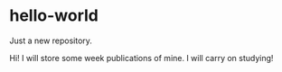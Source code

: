 # hello-world
Just a new repository.

Hi! 
I will store some week publications of mine. 
I will carry on studying! 
